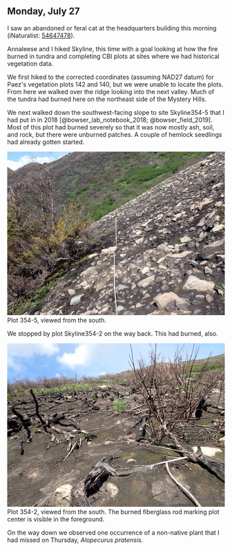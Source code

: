 
## Monday, July 27

<!-- 07:30-17:45 -->

I saw an abandoned or feral cat at the headquarters building this morning (iNaturalist: [54647478](https://www.inaturalist.org/observations/54647478)).

Annaleese and I hiked Skyline, this time with a goal looking at how the fire burned in tundra and completing CBI plots at sites where we had historical vegetation data.

We first hiked to the corrected coordinates (assuming NAD27 datum) for Paez's vegetation plots 142 and 140, but we were unable to locate the plots. From here we walked over the ridge looking into the next valley. Much of the tundra had burned here on the northeast side of the Mystery Hills.

We next walked down the southwest-facing slope to site Skyline354-5 that I had put in in 2018 [@bowser_lab_notebook_2018; @bowser_field_2019]. Most of this plot had burned severely so that it was now mostly ash, soil, and rock, but there were unburned patches. A couple of hemlock seedlings had already gotten started.

![Plot Skyline354-5, viewed from the south.](2020-07-27_plot_354-5.jpg)\
Plot 354-5, viewed from the south.

We stopped by plot Skyline354-2 on the way back. This had burned, also.

![Plot 354-2, viewed from the south.](2020-07-27_plot_354-2.jpg)\
Plot 354-2, viewed from the south. The burned fiberglass rod marking plot center is visible in the foreground.

On the way down we observed one occurrence of a non-native plant that I had missed on Thursday, *Alopecurus pratensis*.

